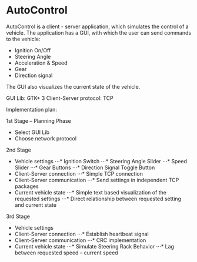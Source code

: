 # AutoControl
AutoControl is a client - server application, which simulates the control of a vehicle.
The application has a GUI, with which the user can send commands to the vehicle:

* Ignition On/Off
* Steering Angle
* Acceleration & Speed
* Gear
* Direction signal

The GUI also visualizes the current state of the vehicle.

GUI Lib: GTK+ 3
Client-Server protocol: TCP

Implementation plan:

1st Stage – Planning Phase
* Select GUI Lib
* Choose network protocol

2nd Stage
* Vehicle settings
⋅⋅⋅* Ignition Switch
⋅⋅⋅* Steering Angle Slider
⋅⋅⋅* Speed Slider
⋅⋅⋅* Gear Buttons
⋅⋅⋅* Direction Signal Toggle Button
* Client-Server connection
⋅⋅⋅* Simple TCP connection
* Client-Server communication
⋅⋅⋅* Send settings in independent TCP packages 
* Current vehicle state
⋅⋅⋅* Simple text based visualization of the requested settings
⋅⋅⋅* Direct relationship between requested setting and current state

3rd Stage
* Vehicle settings
* Client-Server connection
⋅⋅⋅* Establish heartbeat signal
* Client-Server communication
⋅⋅⋅* CRC implementation
* Current vehicle state
⋅⋅⋅* Simulate Steering Rack Behavior
⋅⋅⋅* Lag between requested speed – current speed

